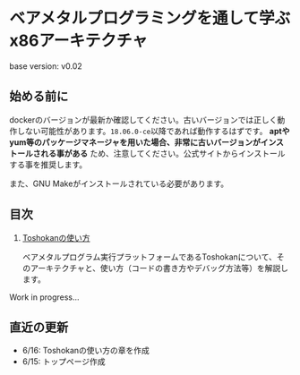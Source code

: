# ベアメタルプログラミングを通して学ぶx86アーキテクチャ
base version: v0.02

## 始める前に
dockerのバージョンが最新か確認してください。古いバージョンでは正しく動作しない可能性があります。`18.06.0-ce`以降であれば動作するはずです。 **aptやyum等のパッケージマネージャを用いた場合、非常に古いバージョンがインストールされる事がある** ため、注意してください。公式サイトからインストールする事を推奨します。

また、GNU Makeがインストールされている必要があります。

## 目次
1. [Toshokanの使い方](./toshokan/)

    ベアメタルプログラム実行プラットフォームであるToshokanについて、そのアーキテクチャと、使い方（コードの書き方やデバッグ方法等）を解説します。

<!--
1. [ページング](./paging/)

    メモリ仮想化手法の一つであるページングについて解説します。ページングの仕組みを通じ、メモリ仮想化の目的（メモリ仮想化がなぜ必要なのか、どのような場所で使われているのか）を見てみましょう。

1. 割り込み

    プロファイリング、デバッグレジスタ
-->

Work in progress...

## 直近の更新
- 6/16: Toshokanの使い方の章を作成
- 6/15: トップページ作成